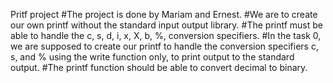 Pritf project 
#The project is done by Mariam and Ernest.
#We are to create our own printf without the standard input output library.
#The printf must be able to handle the c, s, d, i, x, X, b, %, conversion specifiers.
#In the task 0, we are supposed to create our printf to handle the conversion specifiers c, s, 
and % using the write function only, to print output to the standard output. 
#The printf function should be able to convert decimal to binary.
